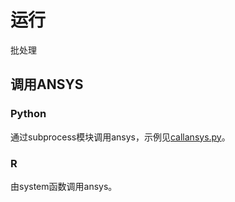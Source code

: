 # 运行

批处理

## 调用ANSYS

### Python

通过subprocess模块调用ansys，示例见[callansys.py](ansysbatch/Linux/Python/callansys.py)。

### R

由system函数调用ansys。



